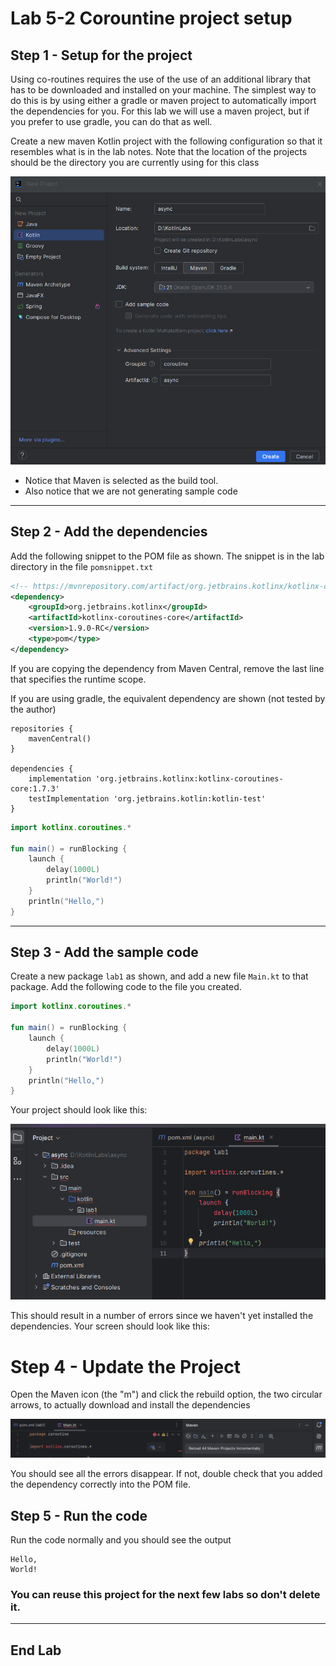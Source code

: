 # Lab 5-2  Corountine project setup

<!--suppress CheckImageSize -->

## Step 1 - Setup for the project

Using co-routines requires the use of the use of an additional library that has to be downloaded and installed on your machine. The simplest way to do this is by using either a gradle or maven project to automatically import the dependencies for you. For this lab we will use a maven project, but if you prefer to use gradle, you can do that as well.

Create a new maven Kotlin project with the following configuration so that it resembles what is in the lab notes. Note that the location of the projects should be the directory you are currently using for this class

<img src="images/lab1.png" alt="" width="600">

- Notice that Maven is selected as the build tool.
- Also notice that we are not generating sample code

---

## Step 2 - Add the dependencies

Add the following snippet to the POM file as shown. The snippet is in the lab directory in the file `pomsnippet.txt`

```xml
<!-- https://mvnrepository.com/artifact/org.jetbrains.kotlinx/kotlinx-coroutines-core -->
<dependency>
    <groupId>org.jetbrains.kotlinx</groupId>
    <artifactId>kotlinx-coroutines-core</artifactId>
    <version>1.9.0-RC</version>
    <type>pom</type>
</dependency>
```

If you are copying the dependency from Maven Central, remove the last line that specifies the runtime scope.

If you are using gradle, the equivalent dependency are shown (not tested by the author)

```text
repositories {
    mavenCentral()
}

dependencies {
    implementation 'org.jetbrains.kotlinx:kotlinx-coroutines-core:1.7.3'
    testImplementation 'org.jetbrains.kotlin:kotlin-test'
}
```

```kotlin
import kotlinx.coroutines.*

fun main() = runBlocking {
    launch {
        delay(1000L)
        println("World!")
    }
    println("Hello,")
}
```

---

## Step 3 - Add the sample code

Create a new package `lab1` as shown, and add a new file `Main.kt` to that package. Add the following code to the file you created.


```kotlin
import kotlinx.coroutines.*

fun main() = runBlocking {
    launch {
        delay(1000L)
        println("World!")
    }
    println("Hello,")
}
```

Your project should look like this:

<img src="images/projectsetup.png" alt="" width="600">

This should result in a number of errors since we haven't yet installed the dependencies. Your screen should look like this:

# Step 4 - Update the Project

Open the Maven icon (the "m") and click the rebuild option, the two circular arrows, to actually download and install the dependencies

<img src="images/maven.png" alt="" width="600">

You should see all the errors disappear. If not, double check that you added the dependency correctly into the POM file.

## Step 5 - Run the code

Run the code normally and you should see the output

```shell
Hello,
World!
```

### You can reuse this project for the next few labs so don't delete it.

---

## End Lab